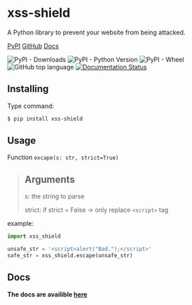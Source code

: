 # xss-shield
A Python library to prevent your website from being attacked.

[PyPI](https://pypi.org/project/xss-shield/)
[GitHub](https://github.com/GordonZhang2024/xss-shield/tree/main)
[Docs](https://xss-shield.readthedocs.io/en/latest/)

![PyPI - Downloads](https://img.shields.io/pypi/dw/xss-shield)
![PyPI - Python Version](https://img.shields.io/pypi/pyversions/xss-shield)
![PyPI - Wheel](https://img.shields.io/pypi/wheel/xss-shield)
![GitHub top language](https://img.shields.io/github/languages/top/GordonZhang2024/xss-shield)
[![Documentation Status](https://readthedocs.org/projects/xss-shield/badge/?version=latest)](https://xss-shield.readthedocs.io/en/latest/?badge=latest)

## Installing
Type command:
```bash
$ pip install xss-shield
```

## Usage
Function `excape(s: str, strict=True)`
> ## Arguments
> s: the string to parse
>
> strict: if strict = False -> only replace `<script>` tag


example:
```python
import xss_shield

unsafe_str = '<script>alert("Bad.");</script>'
safe_str = xss_shield.escape(unsafe_str)
```

## Docs
**The docs are availible [here](https://xss-shield.readthedocs.io/en/latest/)**
